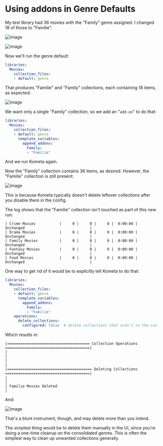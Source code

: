 # Using addons in Genre Defaults

My test library had 36 movies with the "Family" genre assigned.  I changed 18 of those to "Familie".

![image](https://github.com/user-attachments/assets/204e97e5-efc8-4048-a6ae-0d7a74f875c5)

![image](https://github.com/user-attachments/assets/0fbb7909-e1a9-4094-a41d-34453dd0b69b)

Now we'll run the genre default:

```yaml
libraries:
  Movies:
    collection_files:
    - default: genre
```

That produces "Familie" and "Family" collections, each containing 18 items, as expected:

![image](https://github.com/user-attachments/assets/26303a57-4084-4968-9d1e-396bd57fe07c)

We want only a single "Family" collection, so we add an "`add-on`" to do that:

```yaml
libraries:
  Movies:
    collection_files:
    - default: genre
      template_variables:
        append_addons:
          Family:
          - "Familie"
```
And we run Kometa again.

Now the "Family" collection contains 36 items, as desired.  However, the "Familie" collection is still present:

![image](https://github.com/user-attachments/assets/45033667-e859-41d2-a1b2-7253765e683a)

This is because Kometa typically doesn't delete leftover collections after you disable them in the config.

The log shows that the "Familie" collection isn't touched as part of this new run:

```
| Crime Movies           |     0 |     0 |     0 |  0:00:00 | Unchanged                              |
| Drama Movies           |     0 |     0 |     0 |  0:00:00 | Unchanged                              |
| Family Movies          |     0 |     0 |     0 |  0:00:00 | Unchanged                              |
| Fantasy Movies         |     0 |     0 |     0 |  0:00:00 | Unchanged                              |
| Food Movies            |     0 |     0 |     0 |  0:00:00 | Unchanged                              |
```

One way to get rid of it would be to explicitly tell Kometa to do that:

```yaml
libraries:
  Movies:
    collection_files:
    - default: genre
      template_variables:
        append_addons:
          Family:
          - "Familie"
    operations:
      delete_collections:
        configured: false  # delete collections that aren't in the config
```

Which results in:

```
|====================================== Collection Operations =======================================|
|                                                                                                    |
|                                                                                                    |
|======================================= Deleting Collections =======================================|
|                                                                                                    |
| Familie Movies Deleted                                                                             |
```

And:

![image](https://github.com/user-attachments/assets/0663eb3f-3fa3-47b9-8e65-e9d7d995f6ea)

That's a blunt instrument, though, and may delete more than you intend.

The simplest thing would be to delete them manually in the UI, since you're doing a one-time cleanup on the consolidated genres.  This is often the simplest way to clean up unwanted collections generally.

